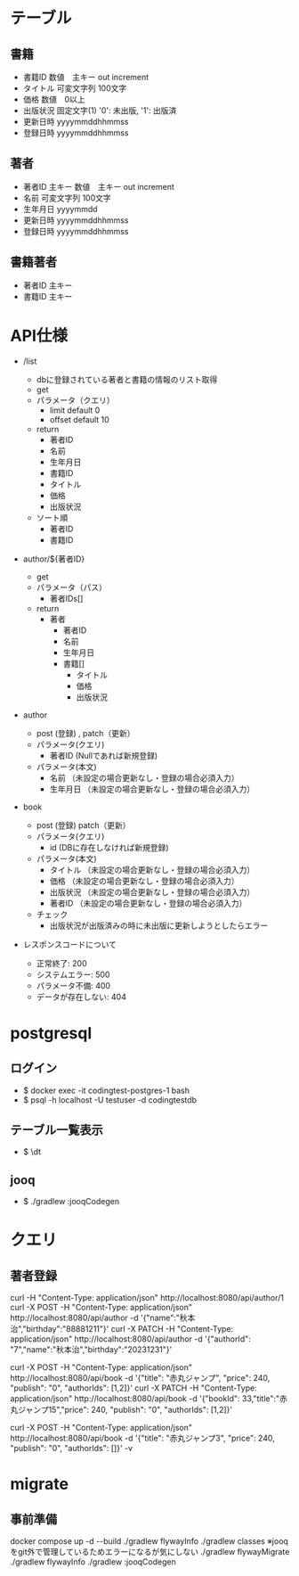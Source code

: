 # テーブル

## 書籍

* 書籍ID 数値　主キー out increment
* タイトル 可変文字列 100文字
* 価格 数値　0以上
* 出版状況 固定文字(1) '0': 未出版, '1': 出版済
* 更新日時 yyyymmddhhmmss
* 登録日時 yyyymmddhhmmss

## 著者

* 著者ID 主キー 数値　主キー out increment
* 名前  可変文字列 100文字
* 生年月日 yyyymmdd
* 更新日時 yyyymmddhhmmss
* 登録日時 yyyymmddhhmmss

## 書籍著者

* 著者ID 主キー
* 書籍ID 主キー
 
# API仕様

* /list
  * dbに登録されている著者と書籍の情報のリスト取得 
  * get
  * パラメータ（クエリ）
    * limit default 0
    * offset  default 10
  * return
    * 著者ID
    * 名前
    * 生年月日
    * 書籍ID
    * タイトル
    * 価格
    * 出版状況
  * ソート順
    * 著者ID
    * 書籍ID
* author/${著者ID}
  * get
  * パラメータ（パス）
    * 著者IDs[]
  * return
    * 著者
      * 著者ID
      * 名前
      * 生年月日
      * 書籍[]
        * タイトル
        * 価格
        * 出版状況
* author
  * post (登録) , patch（更新）
  * パラメータ(クエリ)
    * 著者ID (Nullであれば新規登録)
  * パラメータ(本文)
    * 名前 （未設定の場合更新なし・登録の場合必須入力）
    * 生年月日 （未設定の場合更新なし・登録の場合必須入力）

  
* book
  * post (登録) patch（更新）
  * パラメータ(クエリ)
    * id (DBに存在しなければ新規登録)
  * パラメータ(本文)
    * タイトル （未設定の場合更新なし・登録の場合必須入力）
    * 価格 （未設定の場合更新なし・登録の場合必須入力）
    * 出版状況 （未設定の場合更新なし・登録の場合必須入力）
    * 著者ID （未設定の場合更新なし・登録の場合必須入力）
  * チェック
    * 出版状況が出版済みの時に未出版に更新しようとしたらエラー
* レスポンスコードについて
  * 正常終了: 200 
  * システムエラー: 500
  * パラメータ不備: 400
  * データが存在しない: 404

# postgresql

##  ログイン

* $ docker exec -it codingtest-postgres-1 bash
* $ psql -h localhost -U testuser -d codingtestdb

## テーブル一覧表示

* $ \dt


## jooq

* $ ./gradlew :jooqCodegen


# クエリ

## 著者登録

curl -H "Content-Type: application/json" http://localhost:8080/api/author/1
curl -X POST -H "Content-Type: application/json" http://localhost:8080/api/author -d '{"name":"秋本治","birthday":"88881211"}'
curl -X PATCH -H "Content-Type: application/json" http://localhost:8080/api/author -d '{"authorId": "7","name":"秋本治","birthday":"20231231"}'

curl -X POST -H "Content-Type: application/json" http://localhost:8080/api/book  -d '{"title": "赤丸ジャンプ", "price": 240, "publish": "0", "authorIds": [1,2]}'
curl -X PATCH -H "Content-Type: application/json" http://localhost:8080/api/book -d '{"bookId": 33,"title":"赤丸ジャンプ15","price": 240, "publish": "0", "authorIds": [1,2]}'


curl -X POST -H "Content-Type: application/json" http://localhost:8080/api/book  -d '{"title": "赤丸ジャンプ3", "price": 240, "publish": "0", "authorIds": []}' -v



# migrate 

## 事前準備

docker compose up -d --build
./gradlew flywayInfo
./gradlew classes ※jooqをgit外で管理しているためエラーになるが気にしない
./gradlew flywayMigrate
./gradlew flywayInfo
./gradlew :jooqCodegen

## 

